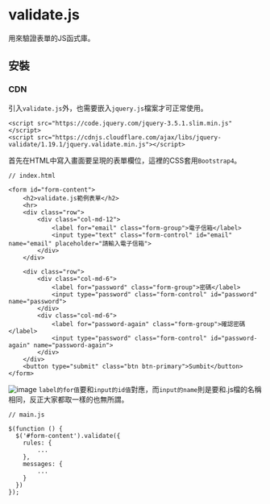 # validate.js
用來驗證表單的JS函式庫。

## 安裝
### CDN
引入`validate.js`外，也需要嵌入`jquery.js`檔案才可正常使用。
```
<script src="https://code.jquery.com/jquery-3.5.1.slim.min.js"</script>
<script src="https://cdnjs.cloudflare.com/ajax/libs/jquery-validate/1.19.1/jquery.validate.min.js"></script>
```
首先在HTML中寫入畫面要呈現的表單欄位，這裡的CSS套用`Bootstrap4`。
```
// index.html

<form id="form-content">
    <h2>validate.js範例表單</h2>
    <hr>
    <div class="row">
        <div class="col-md-12">
            <label for="email" class="form-group">電子信箱</label>
            <input type="text" class="form-control" id="email" name="email" placeholder="請輸入電子信箱">
        </div>
    </div>

    <div class="row">
        <div class="col-md-6">
            <label for="password" class="form-group">密碼</label>
            <input type="password" class="form-control" id="password" name="password">
        </div>
        <div class="col-md-6">
            <label for="password-again" class="form-group">確認密碼</label>
            <input type="password" class="form-control" id="password-again" name="password-again">
        </div>
    </div>
    <button type="submit" class="btn btn-primary">Sumbit</button>
</form>
```
![image](https://github.com/PeggyHsiao/vliadate.js/images/view.jpg)
`label的for值`要和`input的id值`對應，而`input的name`則是要和.js檔的名稱相同，反正大家都取一樣的也無所謂。
```
// main.js

$(function () {
  $('#form-content').validate({
    rules: {
        ...
    },
    messages: {
        ...
    }
  })
});
```